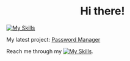 <h1 align="center">Hi there!</h1>

[![My Skills](https://skillicons.dev/icons?i=python,selenium,fastapi,mysql,vscode,git,linux,powershell)](https://www.linkedin.com/in/btnowakowski/)  

My latest project: [Password Manager](https://github.com/BtNowakowski/PasswordManager)  

Reach me through my   [![My Skills](https://skillicons.dev/icons?i=linkedin)](https://www.linkedin.com/in/btnowakowski/). 
<!--
**BtNowakowski/BtNowakowski** is a ✨ _special_ ✨ repository because its `README.md` (this file) appears on your GitHub profile.

Here are some ideas to get you started:

- 🔭 I’m currently working on ...
- 🌱 I’m currently learning ...
- 👯 I’m looking to collaborate on ...
- 🤔 I’m looking for help with ...
- 💬 Ask me about ...
- 📫 How to reach me: ...
- 😄 Pronouns: ...
- ⚡ Fun fact: ...
-->
